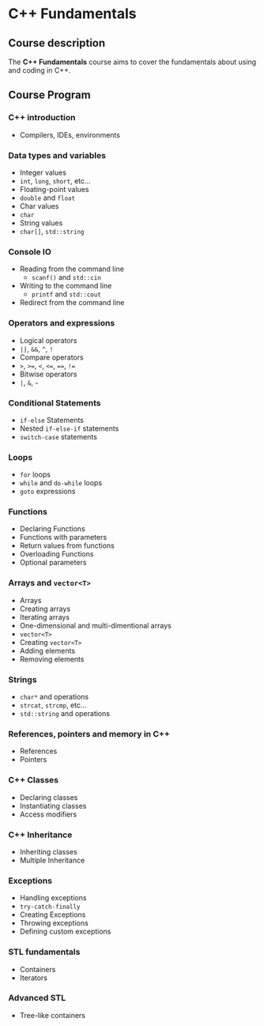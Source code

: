 #   C++ Fundamentals

##  Course description

The **C++ Fundamentals** course aims to cover the fundamentals about using and coding in C++.  

##  Course Program

###  C++ introduction

* Compilers, IDEs, environments

###  Data types and variables

*   Integer values
  *   `int`, `long`, `short`, etc...
*   Floating-point values
  *   `double` and `float`
*   Char values
  *   `char`
*   String values
  *   `char[]`, `std::string`

###  Console IO

* Reading from the command line
  * `scanf()` and `std::cin`
* Writing to the command line
  * `printf` and `std::cout`
* Redirect from the command line

###  Operators and expressions

*   Logical operators
  *   `||`, `&&`, `^`, `!`
*   Compare operators
  *   `>`, `>=`, `<`, `<=`, `==`, `!=`
*   Bitwise operators
  *   `|`, `&`, `~`

###   Conditional Statements

*   `if-else` Statements
*   Nested `if-else-if` statements
*   `switch-case` statements

###  Loops

*   `for` loops
*   `while` and `do-while` loops
*   `goto` expressions

###  Functions

*   Declaring Functions
*   Functions with parameters
*   Return values from functions
*   Overloading Functions
*   Optional parameters

###  Arrays and `vector<T>`

*   Arrays
  *   Creating arrays
  *   Iterating arrays
  *   One-dimensional and multi-dimentional arrays
*   `vector<T>`
  *   Creating `vector<T>`
  *   Adding elements
  *   Removing elements

###  Strings
*   `char*` and operations
  *   `strcat`, `strcmp`, etc...
*   `std::string` and operations

###  References, pointers and memory in C++

*   References
*   Pointers

###  C++ Classes

*   Declaring classes
*   Instantiating classes
*   Access modifiers

###  C++ Inheritance

*   Inheriting classes
*   Multiple Inheritance

###   Exceptions

*   Handling exceptions
  *   `try-catch-finally`
*   Creating Exceptions
*   Throwing exceptions
*   Defining custom exceptions

###  STL fundamentals
  * Containers
  * Iterators

### Advanced STL
  * Tree-like containers
